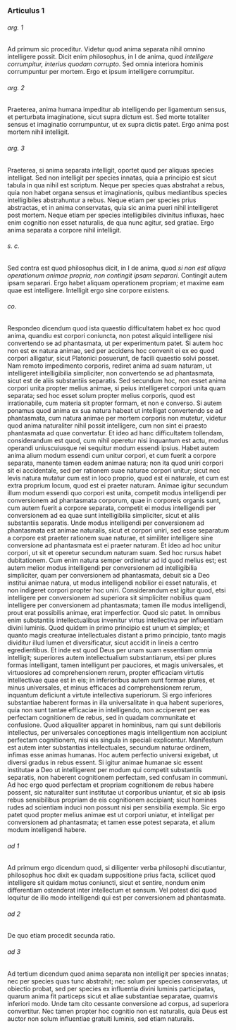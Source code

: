 ### Articulus 1

###### arg. 1
Ad primum sic proceditur. Videtur quod anima separata nihil omnino intelligere possit. Dicit enim philosophus, in I de anima, quod *intelligere corrumpitur, interius quodam corrupto*. Sed omnia interiora hominis corrumpuntur per mortem. Ergo et ipsum intelligere corrumpitur.

###### arg. 2
Praeterea, anima humana impeditur ab intelligendo per ligamentum sensus, et perturbata imaginatione, sicut supra dictum est. Sed morte totaliter sensus et imaginatio corrumpuntur, ut ex supra dictis patet. Ergo anima post mortem nihil intelligit.

###### arg. 3
Praeterea, si anima separata intelligit, oportet quod per aliquas species intelligat. Sed non intelligit per species innatas, quia a principio est sicut tabula in qua nihil est scriptum. Neque per species quas abstrahat a rebus, quia non habet organa sensus et imaginationis, quibus mediantibus species intelligibiles abstrahuntur a rebus. Neque etiam per species prius abstractas, et in anima conservatas, quia sic anima pueri nihil intelligeret post mortem. Neque etiam per species intelligibiles divinitus influxas, haec enim cognitio non esset naturalis, de qua nunc agitur, sed gratiae. Ergo anima separata a corpore nihil intelligit.

###### s. c.
Sed contra est quod philosophus dicit, in I de anima, quod *si non est aliqua operationum animae propria, non contingit ipsam separari*. Contingit autem ipsam separari. Ergo habet aliquam operationem propriam; et maxime eam quae est intelligere. Intelligit ergo sine corpore existens.

###### co.
Respondeo dicendum quod ista quaestio difficultatem habet ex hoc quod anima, quandiu est corpori coniuncta, non potest aliquid intelligere nisi convertendo se ad phantasmata, ut per experimentum patet. Si autem hoc non est ex natura animae, sed per accidens hoc convenit ei ex eo quod corpori alligatur, sicut Platonici posuerunt, de facili quaestio solvi posset. Nam remoto impedimento corporis, rediret anima ad suam naturam, ut intelligeret intelligibilia simpliciter, non convertendo se ad phantasmata, sicut est de aliis substantiis separatis. Sed secundum hoc, non esset anima corpori unita propter melius animae, si peius intelligeret corpori unita quam separata; sed hoc esset solum propter melius corporis, quod est irrationabile, cum materia sit propter formam, et non e converso. Si autem ponamus quod anima ex sua natura habeat ut intelligat convertendo se ad phantasmata, cum natura animae per mortem corporis non mutetur, videtur quod anima naturaliter nihil possit intelligere, cum non sint ei praesto phantasmata ad quae convertatur. Et ideo ad hanc difficultatem tollendam, considerandum est quod, cum nihil operetur nisi inquantum est actu, modus operandi uniuscuiusque rei sequitur modum essendi ipsius. Habet autem anima alium modum essendi cum unitur corpori, et cum fuerit a corpore separata, manente tamen eadem animae natura; non ita quod uniri corpori sit ei accidentale, sed per rationem suae naturae corpori unitur; sicut nec levis natura mutatur cum est in loco proprio, quod est ei naturale, et cum est extra proprium locum, quod est ei praeter naturam. Animae igitur secundum illum modum essendi quo corpori est unita, competit modus intelligendi per conversionem ad phantasmata corporum, quae in corporeis organis sunt, cum autem fuerit a corpore separata, competit ei modus intelligendi per conversionem ad ea quae sunt intelligibilia simpliciter, sicut et aliis substantiis separatis. Unde modus intelligendi per conversionem ad phantasmata est animae naturalis, sicut et corpori uniri, sed esse separatum a corpore est praeter rationem suae naturae, et similiter intelligere sine conversione ad phantasmata est ei praeter naturam. Et ideo ad hoc unitur corpori, ut sit et operetur secundum naturam suam. Sed hoc rursus habet dubitationem. Cum enim natura semper ordinetur ad id quod melius est; est autem melior modus intelligendi per conversionem ad intelligibilia simpliciter, quam per conversionem ad phantasmata, debuit sic a Deo institui animae natura, ut modus intelligendi nobilior ei esset naturalis, et non indigeret corpori propter hoc uniri. Considerandum est igitur quod, etsi intelligere per conversionem ad superiora sit simpliciter nobilius quam intelligere per conversionem ad phantasmata; tamen ille modus intelligendi, prout erat possibilis animae, erat imperfectior. Quod sic patet. In omnibus enim substantiis intellectualibus invenitur virtus intellectiva per influentiam divini luminis. Quod quidem in primo principio est unum et simplex; et quanto magis creaturae intellectuales distant a primo principio, tanto magis dividitur illud lumen et diversificatur, sicut accidit in lineis a centro egredientibus. Et inde est quod Deus per unam suam essentiam omnia intelligit; superiores autem intellectualium substantiarum, etsi per plures formas intelligant, tamen intelligunt per pauciores, et magis universales, et virtuosiores ad comprehensionem rerum, propter efficaciam virtutis intellectivae quae est in eis; in inferioribus autem sunt formae plures, et minus universales, et minus efficaces ad comprehensionem rerum, inquantum deficiunt a virtute intellectiva superiorum. Si ergo inferiores substantiae haberent formas in illa universalitate in qua habent superiores, quia non sunt tantae efficaciae in intelligendo, non acciperent per eas perfectam cognitionem de rebus, sed in quadam communitate et confusione. Quod aliqualiter apparet in hominibus, nam qui sunt debilioris intellectus, per universales conceptiones magis intelligentium non accipiunt perfectam cognitionem, nisi eis singula in speciali explicentur. Manifestum est autem inter substantias intellectuales, secundum naturae ordinem, infimas esse animas humanas. Hoc autem perfectio universi exigebat, ut diversi gradus in rebus essent. Si igitur animae humanae sic essent institutae a Deo ut intelligerent per modum qui competit substantiis separatis, non haberent cognitionem perfectam, sed confusam in communi. Ad hoc ergo quod perfectam et propriam cognitionem de rebus habere possent, sic naturaliter sunt institutae ut corporibus uniantur, et sic ab ipsis rebus sensibilibus propriam de eis cognitionem accipiant; sicut homines rudes ad scientiam induci non possunt nisi per sensibilia exempla. Sic ergo patet quod propter melius animae est ut corpori uniatur, et intelligat per conversionem ad phantasmata; et tamen esse potest separata, et alium modum intelligendi habere.

###### ad 1
Ad primum ergo dicendum quod, si diligenter verba philosophi discutiantur, philosophus hoc dixit ex quadam suppositione prius facta, scilicet quod intelligere sit quidam motus coniuncti, sicut et sentire, nondum enim differentiam ostenderat inter intellectum et sensum. Vel potest dici quod loquitur de illo modo intelligendi qui est per conversionem ad phantasmata.

###### ad 2
De quo etiam procedit secunda ratio.

###### ad 3
Ad tertium dicendum quod anima separata non intelligit per species innatas; nec per species quas tunc abstrahit; nec solum per species conservatas, ut obiectio probat, sed per species ex influentia divini luminis participatas, quarum anima fit particeps sicut et aliae substantiae separatae, quamvis inferiori modo. Unde tam cito cessante conversione ad corpus, ad superiora convertitur. Nec tamen propter hoc cognitio non est naturalis, quia Deus est auctor non solum influentiae gratuiti luminis, sed etiam naturalis.

